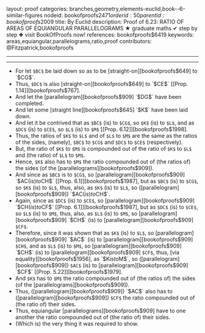 layout: proof
categories: branches,geometry,elements-euclid,book--6-similar-figures
nodeid: bookofproofs$2471
orderid: 50
parentid: bookofproofs$2009
title: By Euclid
description:  Proof of 6.23: RATIO OF AREAS OF EQUIANGULAR PARALLELOGRAMS &#9733; graduate maths &#10004; step by step &#10010; visit BookOfProofs now!
references: bookofproofs$6419
keywords: areas,equiangular,parallelograms,ratio,proof
contributors: @Fitzpatrick,bookofproofs

---


---



* For let `$BC$` be laid down so as to be [straight-on][bookofproofs$649] to `$CG$`.
* Thus, `$DC$` is also [straight-on][bookofproofs$649] to `$CE$` [[Prop. 1.14]][bookofproofs$767].
* And let the [parallelogram][bookofproofs$909] `$DG$` have been completed.
* And let some [straight line][bookofproofs$645] `$K$` have been laid down.
* And let it be contrived that as `$BC$` (is) to `$CG$`, so `$K$` (is) to `$L$`, and as `$DC$` (is) to `$CE$`, so `$L$` (is) to `$M$` [[Prop. 6.12]][bookofproofs$1998].
* Thus, the ratios of `$K$` to `$L$` and of `$L$` to `$M$` are the same as the ratios of the sides, (namely), `$BC$` to `$CG$` and `$DC$` to `$CE$` (respectively).
* But, the ratio of `$K$` to `$M$` is compounded out of the ratio of `$K$` to `$L$` and (the ratio) of `$L$` to `$M$`.
* Hence, `$K$` also has to `$M$` the ratio compounded out of (the ratios of) the sides (of the [parallelograms][bookofproofs$909]).
* And since as `$BC$` is to `$CG$`, so [parallelogram][bookofproofs$909] `$AC$` (is) to `$CH$` [[Prop. 6.1]][bookofproofs$1987], but as `$BC$` (is) to `$CG$`, so `$K$` (is) to `$L$`, thus, also, as `$K$` (is) to `$L$`, so ([parallelogram][bookofproofs$909]) `$AC$` (is) to `$CH$`.
* Again, since as `$DC$` (is) to `$CE$`, so [parallelogram][bookofproofs$909] `$CH$` (is) to `$CF$` [[Prop. 6.1]][bookofproofs$1987], but as `$DC$` (is) to `$CE$`, so `$L$` (is) to `$M$`, thus, also, as `$L$` (is) to `$M$`, so [parallelogram][bookofproofs$909] `$CH$` (is) to [parallelogram][bookofproofs$909] `$CF$`.
* Therefore, since it was shown that as `$K$` (is) to `$L$`, so [parallelogram][bookofproofs$909] `$AC$` (is) to [parallelogram][bookofproofs$909] `$CH$`, and as `$L$` (is) to `$M$`, so [parallelogram][bookofproofs$909] `$CH$` (is) to [parallelogram][bookofproofs$909] `$CF$`, thus, [via equality][bookofproofs$1956], as `$K$` is to `$M$`, so ([parallelogram][bookofproofs$909]) `$AC$` (is) to [parallelogram][bookofproofs$909] `$CF$` [[Prop. 5.22]][bookofproofs$1979].
* And `$K$` has to `$M$` the ratio compounded out of (the ratios of) the sides (of the [parallelograms][bookofproofs$909]).
* Thus, ([parallelogram][bookofproofs$909]) `$AC$` also has to ([parallelogram][bookofproofs$909]) `$CF$` the ratio compounded out of (the ratio of) their sides.
* Thus, equiangular [parallelograms][bookofproofs$909] have to one another the ratio compounded out of (the ratio of) their sides.
* (Which is) the very thing it was required to show.
